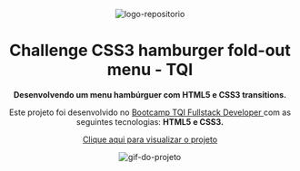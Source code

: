 <p align="center"> <img src="https://user-images.githubusercontent.com/96539606/197377915-99752e4c-cdae-4fbf-a049-43f8c2761277.png" alt="logo-repositorio" /></center>

<h1 align="center"> Challenge CSS3 hamburger fold-out menu - TQI </h1>

<p align="center"><strong> Desenvolvendo um menu hambúrguer com HTML5 e CSS3 transitions.</strong></center>

<p align="center"> Este projeto foi desenvolvido no <a href="https://www.dio.me/bootcamp/tqi-fullstack-developer" target: _blank> Bootcamp TQI Fullstack Developer </a> com as seguintes tecnologias: <strong> HTML5 e CSS3.</strong></center>
<p align="center"><a href="https://tqi-challenge-menu.vercel.app/" target="_blank">Clique aqui para visualizar o projeto</a></center>
<p align="center">
<img src="https://user-images.githubusercontent.com/96539606/197429368-3a844e35-5271-4d6b-8898-7fd795eec6bb.gif" alt="gif-do-projeto" /></center>
